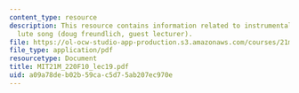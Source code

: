 ```yaml
---
content_type: resource
description: This resource contains information related to instrumental music and
  lute song (doug freundlich, guest lecturer).
file: https://ol-ocw-studio-app-production.s3.amazonaws.com/courses/21m-220-early-music-fall-2010/a09a78deb02b59cac5d75ab207ec970e_MIT21M_220F10_lec19.pdf
file_type: application/pdf
resourcetype: Document
title: MIT21M_220F10_lec19.pdf
uid: a09a78de-b02b-59ca-c5d7-5ab207ec970e
---
```

